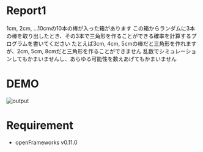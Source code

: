 # Report1
1cm, 2cm, ...10cmの10本の棒が入った箱があります
この箱からランダムに3本の棒を取り出したとき、その3本で三角形を作ることができる確率を計算するプログラムを書いてください
たとえば3cm, 4cm, 5cmの棒だと三角形を作れますが、2cm, 5cm, 8cmだと三角形を作ることができません
乱数でシミュレーションしてもかまいませんし、あらゆる可能性を数えあげてもかまいません

# DEMO
![output](https://user-images.githubusercontent.com/23047341/89668992-aa223600-d919-11ea-96e8-0691a9a39d2d.gif)

# Requirement
* openFrameworks v0.11.0